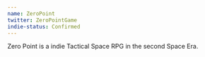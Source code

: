 ```yaml
---
name: ZeroPoint
twitter: ZeroPointGame
indie-status: Confirmed
---
```


Zero Point is a indie Tactical Space RPG in the second Space Era.